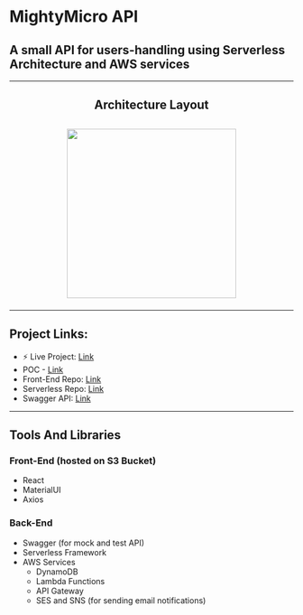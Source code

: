 # MightyMicro API

## A small API for users-handling using Serverless Architecture and AWS services
---
## <p align="center">Architecture Layout</p>

## <p align="center"><img src="https://docs.google.com/drawings/d/e/2PACX-1vTQlbQPhB2Qnh5hh5dKZj4RbLTqK7V9VyeJ1C3WmUZNKfqVreaWiNLalsif8UUaFuVhRa1ApFVQ7LPh/pub?w=787&h=526" width="300" /> </p>
---
## Project Links:

- ⚡ Live Project: [Link](https://mighty-api.s3.eu-central-1.amazonaws.com/index.html)
- POC - [Link](https://docs.google.com/document/d/1EO46hMZ_tN8RhxRoi7QeXQE3kkOAu02tLZScr6zdJa4/edit?usp=sharing)
- Front-End Repo: [Link](https://github.com/chikoom/mighty-micro-api)
- Serverless Repo: [Link](https://github.com/chikoom/serverless-project)
- Swagger API: [Link](https://app.swaggerhub.com/apis/chikoom2/MightyMicroAPI/1.0.0)

---

## Tools And Libraries

### Front-End (hosted on S3 Bucket)

- React
- MaterialUI
- Axios

### Back-End

- Swagger (for mock and test API)
- Serverless Framework
- AWS Services
  - DynamoDB
  - Lambda Functions
  - API Gateway
  - SES and SNS (for sending email notifications)
